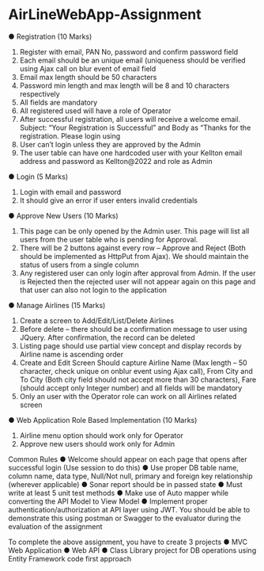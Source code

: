 # AirLineWebApp-Assignment
●	Registration (10 Marks)
1.	Register with email, PAN No, password and confirm password field
2.	Each email should be an unique email (uniqueness should be verified using Ajax call on blur event of email field
3.	Email max length should be 50 characters
4.	Password min length and max length will be 8 and 10 characters respectively
5.	All fields are mandatory
6.	All registered used will have a role of Operator
7.	After successful registration, all users will receive a welcome email. Subject: “Your Registration is Successful” and Body as “Thanks for the registration. Please login using <url of login page of your application>
8.	User can’t login unless they are approved by the Admin
9.	The user table can have one hardcoded user with your Kellton email address and password as Kellton@2022 and role as Admin

●	Login (5 Marks)
1.	Login with email and password
2.	It should give an error if user enters invalid credentials

●	Approve New Users (10 Marks)
1.	This page can be only opened by the Admin user. This page will list all users from the user table who is pending for Approval.
2.	There will be 2 buttons against every row – Approve and Reject (Both should be implemented as HttpPut from Ajax). We should maintain the status of users from a single column
3.	Any registered user can only login after approval from Admin. If the user is Rejected then the rejected user will not appear again on this page and that user can also not login to the application

●	Manage Airlines (15 Marks)
1.	Create a screen to Add/Edit/List/Delete Airlines
2.	Before delete – there should be a confirmation message to user using JQuery. After confirmation, the record can be deleted
3.	Listing page should use partial view concept and display records by Airline name is ascending order
4.	Create and Edit Screen Should capture Airline Name (Max length – 50 character, check unique on onblur event using Ajax call), From City and To City (Both city field should not accept more than 30 characters), Fare (should accept only Integer number) and all fields will be mandatory
5.	Only an user with the Operator role can work on all Airlines related screen

●	Web Application Role Based Implementation (10 Marks)
1.	Airline menu option should work only for Operator
2.	Approve new users should work only for Admin

Common Rules
●	Welcome <logged in User Email> should appear on each page that opens after successful login (Use session to do this)
●	Use proper DB table name, column name, data type, Null/Not null, primary and foreign key relationship (wherever applicable)
●	Sonar report should be in passed state
●	Must write at least 5 unit test methods
●	Make use of Auto mapper while converting the API Model to View Model
●	Implement proper authentication/authorization at API layer using JWT. You should be able to demonstrate this using postman or Swagger to the evaluator during the evaluation of the assignment

To complete the above assignment, you have to create 3 projects
●	MVC Web Application
●	Web API
●	Class Library project for DB operations using Entity Framework code first approach
